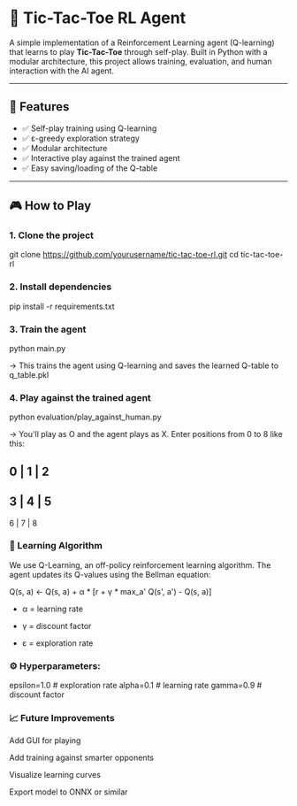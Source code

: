 # 🤖 Tic-Tac-Toe RL Agent

A simple implementation of a Reinforcement Learning agent (Q-learning) that learns to play **Tic-Tac-Toe** through self-play. Built in Python with a modular architecture, this project allows training, evaluation, and human interaction with the AI agent.

---

## 🚀 Features

- ✅ Self-play training using Q-learning
- ✅ ε-greedy exploration strategy
- ✅ Modular architecture
- ✅ Interactive play against the trained agent
- ✅ Easy saving/loading of the Q-table

---

## 🎮 How to Play

### 1. Clone the project

git clone https://github.com/yourusername/tic-tac-toe-rl.git
cd tic-tac-toe-rl


###  2. Install dependencies

pip install -r requirements.txt

### 3. Train the agent

python main.py

-> This trains the agent using Q-learning and saves the learned Q-table to q_table.pkl

### 4. Play against the trained agent

python evaluation/play_against_human.py

-> You'll play as O and the agent plays as X. Enter positions from 0 to 8 like this: 

0 | 1 | 2
---------
3 | 4 | 5
---------
6 | 7 | 8

### 🧠 Learning Algorithm
We use Q-Learning, an off-policy reinforcement learning algorithm. The agent updates its Q-values using the Bellman equation:

Q(s, a) ← Q(s, a) + α * [r + γ * max_a' Q(s', a') - Q(s, a)]

- α = learning rate

- γ = discount factor

- ε = exploration rate

### ⚙️ Hyperparameters:

epsilon=1.0       # exploration rate
alpha=0.1         # learning rate
gamma=0.9         # discount factor

### 📈 Future Improvements

Add GUI for playing

Add training against smarter opponents

Visualize learning curves

Export model to ONNX or similar